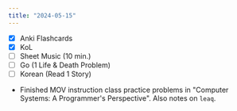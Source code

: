 ```yaml
---
title: "2024-05-15"
---
```


- [x] Anki Flashcards
- [x] KoL
- [ ] Sheet Music (10 min.)
- [ ] Go (1 Life & Death Problem)
- [ ] Korean (Read 1 Story)

* Finished MOV instruction class practice problems in "Computer Systems: A Programmer's Perspective". Also notes on `leaq`.